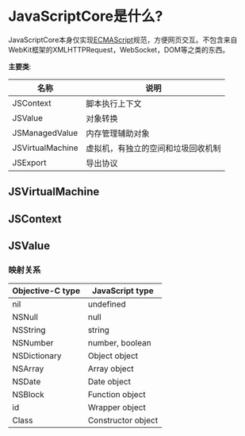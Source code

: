 # JavaScriptCore是什么?

JavaScriptCore本身仅实现[ECMAScript](http://ecma-international.org/)规范，方便网页交互。不包含来自WebKit框架的XMLHTTPRequest，WebSocket，DOM等之类的东西。

**主要类**:

名称 | 说明
---- | ----
JSContext | 脚本执行上下文
JSValue | 对象转换
JSManagedValue | 内存管理辅助对象
JSVirtualMachine | 虚拟机，有独立的空间和垃圾回收机制
JSExport | 导出协议


## JSVirtualMachine

## JSContext

## JSValue

### 映射关系

|Objective-C type  |   JavaScript type|
|----------------- | ---------------------|
|      nil         |     undefined    |
|     NSNull       |        null    |
|    NSString      |       string   |
|    NSNumber      |   number, boolean    |
|  NSDictionary    |   Object object    |
|    NSArray       |    Array object    |
|     NSDate       |     Date object    |
|    NSBlock       |   Function object    |
|       id         |   Wrapper object   |
|     Class        | Constructor object   |
